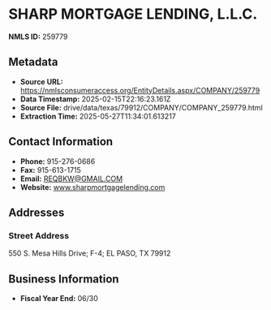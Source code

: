 # SHARP MORTGAGE LENDING, L.L.C.

**NMLS ID:** 259779

## Metadata
- **Source URL:** https://nmlsconsumeraccess.org/EntityDetails.aspx/COMPANY/259779
- **Data Timestamp:** 2025-02-15T22:16:23.161Z
- **Source File:** drive/data/texas/79912/COMPANY/COMPANY_259779.html
- **Extraction Time:** 2025-05-27T11:34:01.613217

## Contact Information
- **Phone:** 915-276-0686
- **Fax:** 915-613-1715
- **Email:** REQBKW@GMAIL.COM
- **Website:** www.sharpmortgagelending.com

## Addresses
### Street Address
550 S. Mesa Hills Drive; F-4; EL PASO, TX 79912

## Business Information
- **Fiscal Year End:** 06/30
